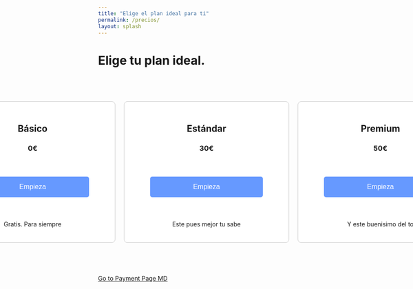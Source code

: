 ```yaml
---
title: "Elige el plan ideal para ti"
permalink: /precios/
layout: splash
---
```


# Elige tu plan ideal.

<style>
.plan-container {
  display: flex;
  justify-content: center;
}

.plan {
  width: 400px; /* Ancho deseado de cada plan */
  padding: 20px;
  border: 1px solid #ccc;
  border-radius: 8px;
  background: white;
  text-align: center;
  margin-bottom: 60px; /* Espacio inferior entre cada plan */
  margin-top: 60px;
  margin-left: 10px;
  margin-right: 10px;
}

.plan-button {
  background-color: #6699ff; /* Cambio de color */
  color: white;
  border: none;
  padding: 15px 100px;
  margin: 40px;
  text-align: center;
  text-decoration: none;
  display: inline-block;
  font-size: 16px;
  border-radius: 5px;
  cursor: pointer;
}

.plan-button:hover {
  background-color: #4c80d9; /* Cambio de color en el hover */
}
</style>

<div class="plan-container">
  <div class="plan">
    <h2>Básico</h2>
    <h3>0€</h3>
    <button class="plan-button" onclick="location.href='/payment_form/?plan=basico'">Empieza</button>
    <p>Gratis. Para siempre</p>
  </div>

  <div class="plan">
    <h2>Estándar</h2>
    <h3>30€</h3>
    <button class="plan-button" onclick="location.href='/payment_form/?plan=estandar'">Empieza</button>
    <p>Este pues mejor tu sabe</p>
  </div>

  <div class="plan">
    <h2>Premium</h2>
    <h3>50€</h3>
    <button class="plan-button" onclick="location.href='/payment_form/?plan=premium'">Empieza</button>
    <p>Y este buenisimo del to</p>
  </div>
</div>



[Go to Payment Page MD](/payment_form/)
